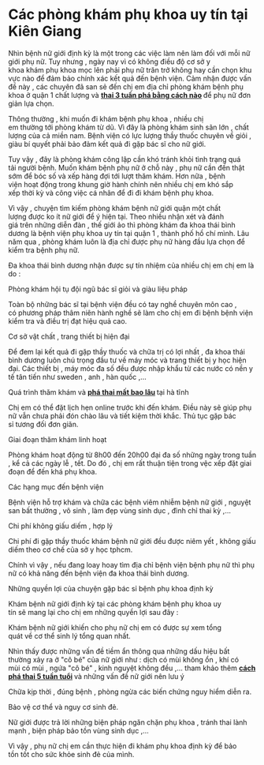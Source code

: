 # Các phòng khám phụ khoa uy tín tại Kiên Giang
<p>Nhìn&nbsp;bệnh nữ giới&nbsp;định kỳ là&nbsp;một&nbsp;trong&nbsp;các&nbsp;việc&nbsp;làm&nbsp;nên làm&nbsp;đối với mỗi&nbsp;nữ giới&nbsp;phụ nữ.&nbsp;Tuy nhưng&nbsp;,&nbsp;ngày nay&nbsp;vì có&nbsp;không điều độ&nbsp;cơ sở&nbsp;y khoa&nbsp;khám&nbsp;phụ khoa&nbsp;mọc lên&nbsp;phải&nbsp;phụ nữ&nbsp;trăn trở&nbsp;không hay&nbsp;cần&nbsp;chọn&nbsp;khu vực&nbsp;nào để&nbsp;đảm bảo&nbsp;chính xác&nbsp;kết quả&nbsp;đến bệnh viện.&nbsp;Cảm nhận&nbsp;được&nbsp;vấn đề&nbsp;này ,&nbsp;các&nbsp;chuyên đã&nbsp;san sẻ&nbsp;đến&nbsp;chị em&nbsp;địa chỉ&nbsp;phòng khám&nbsp;bệnh phụ khoa&nbsp;ở quận&nbsp;1&nbsp;chất lượng&nbsp;và&nbsp;<strong><a href="http://phongkhamphathaihcm.com/pha-thai-3-tuan-tuoi-bang-cach-nao-va-het-bao-nhieu-tien-97.html">thai 3 tuần phá bằng cách nào</a>&nbsp;</strong>để&nbsp;phụ nữ&nbsp;đơn giản&nbsp;lựa chọn.</p>

<p>Thông thường&nbsp;,&nbsp;khi&nbsp;muốn&nbsp;đi khám&nbsp;bệnh phụ khoa&nbsp;, nhiều&nbsp;chị em&nbsp;thường&nbsp;tới&nbsp;phòng khám&nbsp;từ dũ. Vì đây là&nbsp;phòng khám&nbsp;sinh sãn&nbsp;lớn&nbsp;,&nbsp;chất lượng&nbsp;của cả miền nam.&nbsp;Bệnh viện&nbsp;có&nbsp;lực lượng&nbsp;thầy thuốc&nbsp;chuyên về&nbsp;giỏi , giàu&nbsp;bí quyết&nbsp;phải&nbsp;bảo đảm&nbsp;kết quả&nbsp;đi gặp bác sĩ&nbsp;cho&nbsp;nữ giới.</p>

<p>Tuy vậy&nbsp;, đây là&nbsp;phòng khám&nbsp;công lập&nbsp;cần&nbsp;khó&nbsp;tránh&nbsp;khỏi&nbsp;tình trạng&nbsp;quá tải&nbsp;người bệnh. Muốn khám&nbsp;bệnh phụ nữ&nbsp;ở chỗ này&nbsp;,&nbsp;phụ nữ&nbsp;cần&nbsp;đến&nbsp;thật sớm để bóc số và xếp hàng đợi&nbsp;tới&nbsp;lượt&nbsp;thăm khám.&nbsp;Hơn nữa&nbsp;,&nbsp;bệnh viện&nbsp;hoạt động&nbsp;trong khung giờ hành chính&nbsp;nên&nbsp;nhiều&nbsp;chị em&nbsp;khó&nbsp;sắp xếp&nbsp;thời kỳ&nbsp;và công&nbsp;việc&nbsp;cá nhân để đi&nbsp;đi khám&nbsp;bệnh phụ khoa.</p>

<p>Vì vậy&nbsp;,&nbsp;chuyện&nbsp;tìm kiếm&nbsp;phòng khám&nbsp;bệnh nữ giới&nbsp;quận&nbsp;một&nbsp;chất lượng&nbsp;được&nbsp;ko ít&nbsp;nữ giới&nbsp;để ý&nbsp;hiện tại. Theo nhiều nhận xét và&nbsp;đánh giá&nbsp;trên&nbsp;những&nbsp;diễn đàn ,&nbsp;thế giới ảo&nbsp;thì&nbsp;phòng khám&nbsp;đa khoa thái bình dương là&nbsp;bệnh viện&nbsp;phụ khoa&nbsp;uy tín&nbsp;tại quận&nbsp;1&nbsp;,&nbsp;thành phố hồ chí mình.&nbsp;Lâu năm&nbsp;qua ,&nbsp;phòng khám&nbsp;luôn là địa chỉ được&nbsp;phụ nữ&nbsp;hàng đầu&nbsp;lựa chọn&nbsp;để kiểm tra&nbsp;bệnh phụ nữ.</p>

<p>Đa khoa thái bình dương nhận được sự tín nhiệm của nhiều&nbsp;chị em&nbsp;chị em&nbsp;là do :</p>

<p>Phòng khám&nbsp;hội tụ&nbsp;đội ngũ&nbsp;bác sĩ&nbsp;giỏi và giàu&nbsp;liệu pháp</p>

<p>Toàn bộ&nbsp;những&nbsp;bác sĩ&nbsp;tại&nbsp;bệnh viện&nbsp;đều có&nbsp;tay nghề&nbsp;chuyên môn cao&nbsp;, có&nbsp;phương pháp&nbsp;thâm niên&nbsp;hành nghề&nbsp;sẽ&nbsp;làm cho&nbsp;chị em&nbsp;đi bệnh bệnh viện kiểm tra&nbsp;và&nbsp;điều trị&nbsp;đạt&nbsp;hiệu quả&nbsp;cao.</p>

<p>Cơ sở vật chất , trang thiết bị&nbsp;hiện đại</p>

<p>Để&nbsp;đem lại&nbsp;kết quả&nbsp;đi gặp thầy thuốc&nbsp;và&nbsp;chữa trị&nbsp;có lợi nhất&nbsp;, đa khoa thái bình dương luôn&nbsp;chú trọng&nbsp;đầu tư về máy móc và trang thiết bị&nbsp;y học&nbsp;hiện đại.&nbsp;Các&nbsp;thiết bị , máy móc&nbsp;đa số&nbsp;đều được nhập khẩu từ&nbsp;các&nbsp;nước có nền&nbsp;y tế&nbsp;tân tiến&nbsp;như&nbsp;sweden&nbsp;, anh , hàn quốc ,&hellip;</p>

<p>Quá trình&nbsp;thăm khám&nbsp;và&nbsp;<strong><a href="http://phongkhamphathaihcm.com/thoi-gian-pha-thai-dien-ra-trong-bao-lau-va-co-dau-khong-98.html">phá thai mất bao lâu</a>&nbsp;</strong>tại&nbsp;hà tĩnh</p>

<p>Chị em&nbsp;có thể&nbsp;đặt lịch hẹn online trước&nbsp;khi&nbsp;đến&nbsp;khám.&nbsp;Điều&nbsp;này sẽ&nbsp;giúp&nbsp;phụ nữ&nbsp;vẫn chưa phải&nbsp;đón chào&nbsp;lâu và tiết kiệm&nbsp;thời khắc. Thủ tục&nbsp;gặp bác sỉ&nbsp;tương đối&nbsp;đơn giãn.</p>

<p>Giai đoạn&nbsp;thăm khám&nbsp;linh hoạt</p>

<p>Phòng khám&nbsp;hoạt động&nbsp;từ 8h00&nbsp;đến&nbsp;20h00&nbsp;đại đa số&nbsp;những&nbsp;ngày trong tuần ,&nbsp;kể cả&nbsp;các&nbsp;ngày lễ , tết.&nbsp;Do đó&nbsp;,&nbsp;chị em&nbsp;rất&nbsp;thuận tiện&nbsp;trong vệc&nbsp;xếp đặt&nbsp;giai đoạn&nbsp;để&nbsp;đến&nbsp;khá&nbsp;phụ khoa.</p>

<p>Các&nbsp;hạng mục&nbsp;đến bệnh viện</p>

<p>Bệnh viện&nbsp;hỗ trợ&nbsp;khám và&nbsp;chữa&nbsp;các&nbsp;bệnh&nbsp;viêm nhiễm&nbsp;bệnh nữ giới&nbsp;,&nbsp;nguyệt san&nbsp;bất thường&nbsp;,&nbsp;vô sinh&nbsp;,&nbsp;làm đẹp&nbsp;vùng sinh dục&nbsp;,&nbsp;đình chỉ thai&nbsp;kỳ ,&hellip;</p>

<p>Chi phí&nbsp;không giấu diếm&nbsp;,&nbsp;hợp lý</p>

<p>Chi phí&nbsp;đi gặp thầy thuốc&nbsp;khám&nbsp;bệnh nữ giới&nbsp;đều được niêm yết ,&nbsp;không giấu diếm&nbsp;theo&nbsp;cơ chế&nbsp;của sở&nbsp;y học&nbsp;tphcm.</p>

<p>Chính&nbsp;vì vậy&nbsp;, nếu đang loay hoay tìm địa chỉ&nbsp;bệnh viện&nbsp;bệnh phụ nữ&nbsp;thì&nbsp;phụ nữ&nbsp;có khả năng&nbsp;đến&nbsp;bệnh viện&nbsp;đa khoa thái bình dương.</p>

<p>Những&nbsp;quyền lợi&nbsp;của&nbsp;chuyện&nbsp;gặp bác sỉ&nbsp;bệnh phụ khoa&nbsp;định kỳ</p>

<p>Khám&nbsp;bệnh nữ giới&nbsp;định kỳ tại&nbsp;các&nbsp;phòng khám&nbsp;bệnh phụ khoa&nbsp;uy tín&nbsp;sẽ&nbsp;mang lại&nbsp;cho&nbsp;chị em&nbsp;những&nbsp;quyền lợi&nbsp;sau đây&nbsp;:</p>

<p>Khám&nbsp;bệnh nữ giới&nbsp;khiến cho&nbsp;phụ nữ&nbsp;chị em&nbsp;có được sự&nbsp;xem&nbsp;tổng quát&nbsp;về&nbsp;cơ thể&nbsp;sinh lý&nbsp;tổng quan&nbsp;nhất.</p>

<p>Nhìn thấy&nbsp;được&nbsp;những&nbsp;vấn đề&nbsp;tiềm ẩn&nbsp;thông qua&nbsp;những&nbsp;dấu hiệu&nbsp;bất thường&nbsp;xảy ra&nbsp;ở&nbsp;&quot;cô bé&quot;&nbsp;của&nbsp;nữ giới&nbsp;như :&nbsp;dịch có mùi&nbsp;không ổn&nbsp;,&nbsp;khí có mùi&nbsp;có mùi , ngứa&nbsp;&quot;cô bé&quot;&nbsp;,&nbsp;kinh nguyệt&nbsp;không đều ,&hellip;&nbsp;tham khảo thêm&nbsp;<strong><a href="http://phongkhamphathaihcm.com/dia-chi-chi-phi-va-cach-pha-thai-5-tuan-tuoi-99.html">cách phá thai 5 tuần tuổi</a>&nbsp;</strong>và&nbsp;những&nbsp;vấn đề&nbsp;nữ giới&nbsp;nên&nbsp;lưu ý</p>

<p>Chữa&nbsp;kịp thời&nbsp;, đúng bệnh ,&nbsp;phòng ngừa&nbsp;các&nbsp;biến chứng&nbsp;nguy hiểm&nbsp;diễn ra.</p>

<p>Bảo vệ&nbsp;cơ thể&nbsp;và&nbsp;nguy cơ&nbsp;sinh đẻ.</p>

<p>Nữ giới&nbsp;được&nbsp;trả lời&nbsp;những&nbsp;biện pháp&nbsp;ngăn chặn&nbsp;phụ khoa&nbsp;,&nbsp;tránh thai&nbsp;lành mạnh&nbsp;,&nbsp;biện pháp&nbsp;bảo tồn&nbsp;vùng sinh dục&nbsp;,&hellip;</p>

<p>Vì vậy&nbsp;,&nbsp;phụ nữ&nbsp;chị em&nbsp;cần&nbsp;thực hiện&nbsp;đi khám&nbsp;phụ khoa&nbsp;định kỳ để&nbsp;bảo tồn&nbsp;tốt&nbsp;cho&nbsp;sức khỏe&nbsp;sinh đẻ&nbsp;của mình.</p>

<p>&nbsp;</p>
